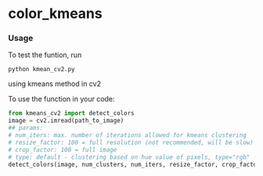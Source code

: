 # color_kmeans

### Usage  
To test the funtion, run  
```
python kmean_cv2.py
```
using kmeans method in cv2  


To use the function in your code:  
```python
from kmeans_cv2 import detect_colors
image = cv2.imread(path_to_image)
## params:
# num_iters: max. number of iterations allowed for kmeans clustering
# resize_factor: 100 = full resolution (not recommended, will be slow)
# crop_factor: 100 = full image
# type: default - clustering based on hue value of pixels, type="rgb" - clustering based on RGB values
detect_colors(image, num_clusters, num_iters, resize_factor, crop_factor, type="hue")
```
